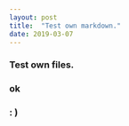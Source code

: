 ```yaml
---
layout: post
title:  "Test own markdown."
date: 2019-03-07
---
```


### Test own files.

### ok
###  : )

